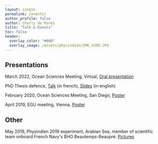 ```yaml
---
layout: single 
permalink: /events/
author_profile: false
author: Charly de Marez
title: "Talk & Events"
toc: false
header:
  overlay_color: "#000"
  overlay_image: /assets/physindien/IMG_4395.JPG
---
```

## Presentations 

<p> March 2022, Ocean Sciences Meeting, Virtual, <a href="https://youtu.be/DLXDXgitxIs">Oral presentation</a></p>

<p>  PhD Thesis defence, <a href="https://youtu.be/po4KssS-vCA.">Talk</a> (in french), <a href="docs/SOUTENANCE_V2_compressed_no_anim.pdf">Slides</a> (in english)</p> 

<p> February 2020, Ocean Sciences Meeting, San Diego, <a href="docs/OS2020.pdf">Poster</a></p>
<p> April 2019, EGU meeting, Vienna. <a href="docs/EGU2019.pdf">Poster</a></p>

## Other 

<p> May 2019, Physindien 2019 experiment, Arabian Sea, member of scientific team onboard French Navy's BHO Beautemps-Beaupr&eacute;. <a href="physindien.html">Pictures</a></p>


